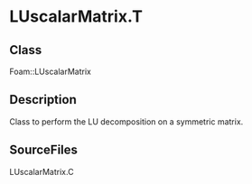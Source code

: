 # LUscalarMatrix.T 
## Class
Foam::LUscalarMatrix

## Description
Class to perform the LU decomposition on a symmetric matrix.

## SourceFiles
LUscalarMatrix.C

